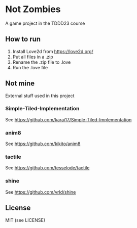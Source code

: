# Not Zombies #
A game project in the TDDD23 course

## How to run ##
1. Install Love2d from https://love2d.org/
2. Put all files in a .zip
3. Rename the .zip file to .love
4. Run the .love file

## Not mine ##
External stuff used in this project

### Simple-Tiled-Implementation ###
See https://github.com/karai17/Simple-Tiled-Implementation

### anim8 ###
See https://github.com/kikito/anim8

### tactile ###
See https://github.com/tesselode/tactile

### shine ###
See https://github.com/vrld/shine

## License ##
MIT (see LICENSE)


